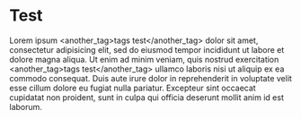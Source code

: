 # Test

Lorem ipsum <another_tag>tags test</another_tag> dolor sit amet, consectetur adipisicing elit, sed do eiusmod
tempor incididunt ut labore et dolore magna aliqua. Ut enim ad minim veniam,
quis nostrud exercitation <another_tag>tags test</another_tag> ullamco laboris nisi ut aliquip ex ea commodo
consequat. Duis aute irure dolor in reprehenderit in voluptate velit esse
cillum dolore eu fugiat nulla <escaped hash="e7677a64e21fc2f044f60f24814c3dca"></escaped>  pariatur. Excepteur sint occaecat cupidatat non
proident, sunt in culpa qui officia <escaped hash="276713eab8a46dd401f8a30d10d631e5"></escaped> deserunt mollit anim id est laborum.
